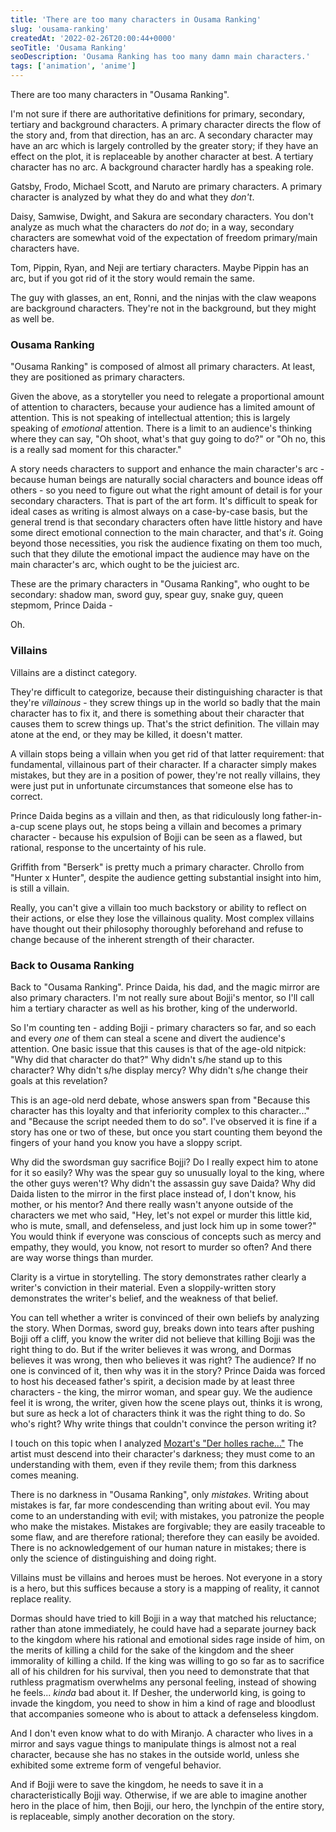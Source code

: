 ```yaml
---
title: 'There are too many characters in Ousama Ranking'
slug: 'ousama-ranking'
createdAt: '2022-02-26T20:00:44+0000'
seoTitle: 'Ousama Ranking'
seoDescription: 'Ousama Ranking has too many damn main characters.'
tags: ['animation', 'anime']
---
```


There are too many characters in "Ousama Ranking".

I'm not sure if there are authoritative definitions for primary, secondary, tertiary and background characters. A primary character directs the flow of the story and, from that direction, has an arc. A secondary character may have an arc which is largely controlled by the greater story; if they have an effect on the plot, it is replaceable by another character at best. A tertiary character has no arc. A background character hardly has a speaking role.

Gatsby, Frodo, Michael Scott, and Naruto are primary characters. A primary character is analyzed by what they do and what they _don't_.

Daisy, Samwise, Dwight, and Sakura are secondary characters. You don't analyze as much what the characters do _not_ do; in a way, secondary characters are somewhat void of the expectation of freedom primary/main characters have.

Tom, Pippin, Ryan, and Neji are tertiary characters. Maybe Pippin has an arc, but if you got rid of it the story would remain the same.

The guy with glasses, an ent, Ronni, and the ninjas with the claw weapons are background characters. They're not in the background, but they might as well be.

### Ousama Ranking

"Ousama Ranking" is composed of almost all primary characters. At least, they are positioned as primary characters.

Given the above, as a storyteller you need to relegate a proportional amount of attention to characters, because your audience has a limited amount of attention. This is not speaking of intellectual attention; this is largely speaking of _emotional_ attention. There is a limit to an audience's thinking where they can say, "Oh shoot, what's that guy going to do?" or "Oh no, this is a really sad moment for this character."

A story needs characters to support and enhance the main character's arc - because human beings are naturally social characters and bounce ideas off others - so you need to figure out what the right amount of detail is for your secondary characters. That is part of the art form. It's difficult to speak for ideal cases as writing is almost always on a case-by-case basis, but the general trend is that secondary characters often have little history and have some direct emotional connection to the main character, and that's _it_. Going beyond those necessities, you risk the audience fixating on them too much, such that they dilute the emotional impact the audience may have on the main character's arc, which ought to be the juiciest arc.

These are the primary characters in "Ousama Ranking", who ought to be secondary: shadow man, sword guy, spear guy, snake guy, queen stepmom, Prince Daida -

Oh.

### Villains

Villains are a distinct category.

They're difficult to categorize, because their distinguishing character is that they're _villainous_ - they screw things up in the world so badly that the main character has to fix it, and there is something about their character that causes them to screw things up. That's the strict definition. The villain may atone at the end, or they may be killed, it doesn't matter.

A villain stops being a villain when you get rid of that latter requirement: that fundamental, villainous part of their character. If a character simply makes mistakes, but they are in a position of power, they're not really villains, they were just put in unfortunate circumstances that someone else has to correct.

Prince Daida begins as a villain and then, as that ridiculously long father-in-a-cup scene plays out, he stops being a villain and becomes a primary character - because his expulsion of Bojji can be seen as a flawed, but rational, response to the uncertainty of his rule.

Griffith from "Berserk" is pretty much a primary character. Chrollo from "Hunter x Hunter", despite the audience getting substantial insight into him, is still a villain.

Really, you can't give a villain too much backstory or ability to reflect on their actions, or else they lose the villainous quality. Most complex villains have thought out their philosophy thoroughly beforehand and refuse to change because of the inherent strength of their character.

### Back to Ousama Ranking

Back to "Ousama Ranking". Prince Daida, his dad, and the magic mirror are also primary characters. I'm not really sure about Bojji's mentor, so I'll call him a tertiary character as well as his brother, king of the underworld.

So I'm counting ten - adding Bojji - primary characters so far, and so each and every _one_ of them can steal a scene and divert the audience's attention. One basic issue that this causes is that of the age-old nitpick: "Why did that character do that?" Why didn't s/he stand up to this character? Why didn't s/he display mercy? Why didn't s/he change their goals at this revelation?

This is an age-old nerd debate, whose answers span from "Because this character has this loyalty and that inferiority complex to this character..." and "Because the script needed them to do so". I've observed it is fine if a story has one or two of these, but once you start counting them beyond the fingers of your hand you know you have a sloppy script.

Why did the swordsman guy sacrifice Bojji? Do I really expect him to atone for it so easily? Why was the spear guy so unusually loyal to the king, where the other guys weren't? Why didn't the assassin guy save Daida? Why did Daida listen to the mirror in the first place instead of, I don't know, his mother, or his mentor? And there really wasn't anyone outside of the characters we met who said, "Hey, let's not expel or murder this little kid, who is mute, small, and defenseless, and just lock him up in some tower?" You would think if everyone was conscious of concepts such as mercy and empathy, they would, you know, not resort to murder so often? And there are way worse things than murder.

Clarity is a virtue in storytelling. The story demonstrates rather clearly a writer's conviction in their material. Even a sloppily-written story demonstrates the writer's belief, and the weakness of that belief.

You can tell whether a writer is convinced of their own beliefs by analyzing the story. When Dormas, sword guy, breaks down into tears after pushing Bojji off a cliff, you know the writer did not believe that killing Bojji was the right thing to do. But if the writer believes it was wrong, and Dormas believes it was wrong, then who believes it was right? The audience? If no one is convinced of it, then why was it in the story? Prince Daida was forced to host his deceased father's spirit, a decision made by at least three characters - the king, the mirror woman, and spear guy. We the audience feel it is wrong, the writer, given how the scene plays out, thinks it is wrong, but sure as heck a lot of characters think it was the right thing to do. So who's right? Why write things that couldn't convince the person writing it?

I touch on this topic when I analyzed <a href="/der-holle-rache" target="_blank" rel="noopener noreferrer">Mozart's "Der holles rache..."</a> The artist must descend into their character's darkness; they must come to an understanding with them, even if they revile them; from this darkness comes meaning.

There is no darkness in "Ousama Ranking", only _mistakes_. Writing about mistakes is far, far more condescending than writing about evil. You may come to an understanding with evil; with mistakes, you patronize the people who make the mistakes. Mistakes are forgivable; they are easily traceable to some flaw, and are therefore rational; therefore they can easily be avoided. There is no acknowledgement of our human nature in mistakes; there is only the science of distinguishing and doing right.

Villains must be villains and heroes must be heroes. Not everyone in a story is a hero, but this suffices because a story is a mapping of reality, it cannot replace reality.

Dormas should have tried to kill Bojji in a way that matched his reluctance; rather than atone immediately, he could have had a separate journey back to the kingdom where his rational and emotional sides rage inside of him, on the merits of killing a child for the sake of the kingdom and the sheer immorality of killing a child. If the king was willing to go so far as to sacrifice all of his children for his survival, then you need to demonstrate that that ruthless pragmatism overwhelms any personal feeling, instead of showing he feels... _kinda_ bad about it. If Desher, the underworld king, is going to invade the kingdom, you need to show in him a kind of rage and bloodlust that accompanies someone who is about to attack a defenseless kingdom.

And I don't even know what to do with Miranjo. A character who lives in a mirror and says vague things to manipulate things is almost not a real character, because she has no stakes in the outside world, unless she exhibited some extreme form of vengeful behavior.

And if Bojji were to save the kingdom, he needs to save it in a characteristically Bojji way. Otherwise, if we are able to imagine another hero in the place of him, then Bojji, our hero, the lynchpin of the entire story, is replaceable, simply another decoration on the story.
